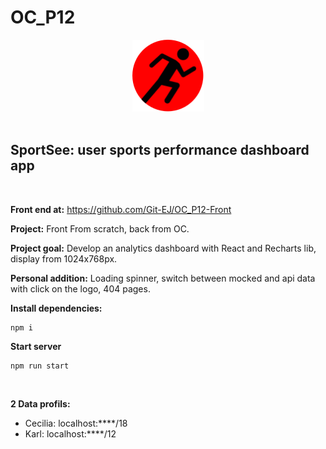 <h1>OC_P12</h1>

<div align='center'>

 <img src="./logo/logo.svg" alt="Argent bank Logo" title="Argent bank Logo" width="115" height="115" />

</div><br>

<h2>SportSee: user sports performance dashboard app </h2><br>

<strong>Front end at:</strong> https://github.com/Git-EJ/OC_P12-Front
<br>

<strong>Project:</strong> Front From scratch, back from OC. 

<strong>Project goal:</strong> Develop an analytics dashboard with React and Recharts lib, display from 1024x768px.

<strong>Personal addition:</strong> Loading spinner, switch between mocked and api data with click on the logo, 404 pages.



<strong>Install dependencies:</strong>

```
npm i
```

<strong>Start server</strong>
```
npm run start
```

<br>


<strong>2 Data profils:</strong>
  - Cecilia: localhost:****/18
  - Karl: localhost:****/12
